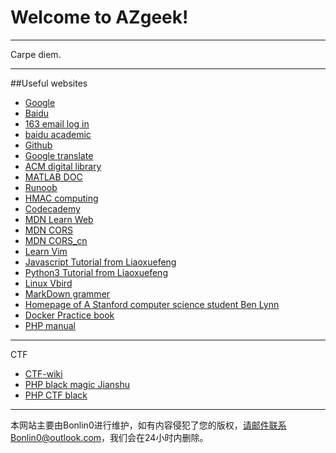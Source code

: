 # Welcome to AZgeek!

---

Carpe diem.

---

##Useful websites
	
* <a href="https://www.google.com.hk/" target="_blank">Google</a>
* <a href="https://www.baidu.com/" target="_blank">Baidu</a>
* <a href="https://mail.163.com/" target="_blank">163 email log in</a>
* <a href="http://xueshu.baidu.com/" target="_blank">baidu academic</a>
* <a href="https://github.com/" target="_blank">Github</a>
* <a href="https://translate.google.cn" target="_blank">Google translate</a>
* <a href="https://dl.acm.org/dl.cfm" target="_blank">ACM digital library</a>
* <a href="https://ww2.mathworks.cn/help/matlab/" target="_blank">MATLAB DOC</a>
* <a href="http://www.runoob.com/" target="_blank">Runoob</a>
* <a href="https://1024tools.com/hmac" target="_blank">HMAC computing</a>
* <a href="https://www.codecademy.com/" target="_blank">Codecademy</a>		
* <a href="https://developer.mozilla.org/zh-CN/docs/learn" target="_blank">MDN Learn Web</a>
* <a href="https://developer.mozilla.org/en-US/docs/Web/HTTP/CORS" target="_blank">MDN CORS</a>
* <a href="https://developer.mozilla.org/zh-CN/docs/Web/HTTP/Access_control_CORS" target="_blank">MDN CORS_cn</a>	
* <a href="https://coolshell.cn/articles/5426.html" target="_blank">Learn Vim</a>
* <a href="https://www.liaoxuefeng.com/wiki/001434446689867b27157e896e74d51a89c25cc8b43bdb3000" target="_blank">Javascript Tutorial from Liaoxuefeng</a>
* <a href="https://www.liaoxuefeng.com/wiki/0014316089557264a6b348958f449949df42a6d3a2e542c000" target="_blank">Python3 Tutorial from Liaoxuefeng</a>
* <a href="http://linux.vbird.org/" target="_blank">Linux Vbird</a>
* <a href="https://www.jianshu.com/p/191d1e21f7ed" target="_blank">MarkDown grammer</a>
* <a href="http://www-cs-students.stanford.edu/~blynn//" target="_blank">Homepage of A  Stanford computer science student Ben Lynn</a>
* <a href="https://docker_practice.gitee.io/" target="_blank">Docker Practice book</a>
* <a href="http://php.net/manual/zh/" target="_blank">PHP manual</a>

---

CTF

* <a href="https://ctf-wiki.github.io/ctf-wiki/" target="_blank">CTF-wiki</a>
* <a href="https://www.jianshu.com/p/d433d9f89102" target="_blank">PHP black magic Jianshu</a>
* <a href="http://www.am0s.com/ctf/128.html" target="_blank">PHP CTF black</a>


---

本网站主要由Bonlin0进行维护，如有内容侵犯了您的版权，请邮件联系Bonlin0@outlook.com，我们会在24小时内删除。